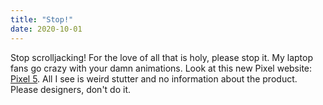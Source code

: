 ```yaml
---
title: "Stop!"
date: 2020-10-01
---
```


Stop scrolljacking! For the love of all that is holy, please stop it. My laptop fans go crazy with your damn animations. Look at this new Pixel website: <a href="https://store.google.com/us/product/pixel_5?hl=en-US">Pixel 5</a>. All I see is weird stutter and no information about the product. Please designers, don't do it.
